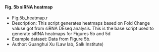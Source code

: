 #### Fig. 5b siRNA heatmap
- Fig.5b_heatmap.r
- Description: This script generates heatmaps based on Fold Change valuse got from siRNA DEseq analysis. This is the base script used to generate siRNA heatmaps for Figures 5b and 5d
- Example dataset: Data from Figure 5b.
- Author: Guanghui Xu (Law lab, Salk Institute)
